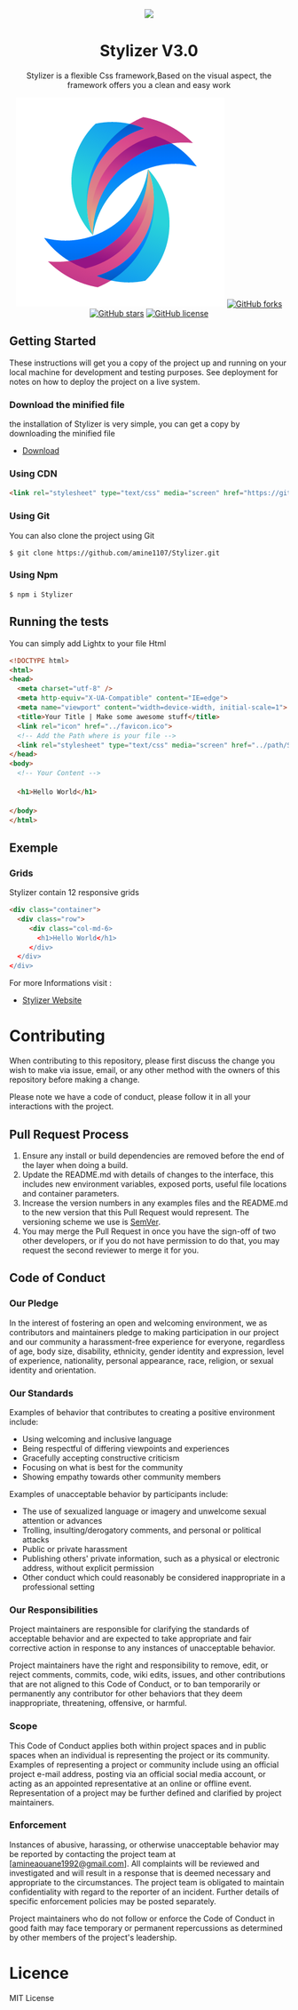 <div  align="center">
<img src ="https://amine1107.github.io/Stylizer/assets/img/logos.png" />
  
  
# Stylizer V3.0
Stylizer is a flexible Css framework,Based on the visual aspect, the framework offers you a clean and easy work

[![GitHub issues](https://github.com/amine1107/getstylizer/blob/gh-pages/img/show.png)](https://github.com/amine1107/lightx/issues)
[![GitHub forks](https://img.shields.io/github/forks/amine1107/Stylizer.svg?style=flat-square)](https://github.com/amine1107/lightx/network)
[![GitHub stars](https://img.shields.io/github/stars/amine1107/Stylizer.svg?style=flat-square)](https://github.com/amine1107/Stylizer/stargazers)
[![GitHub license](https://img.shields.io/github/license/amine1107/Stylizer.svg?style=flat-square)](https://github.com/amine1107/Stylizer/blob/master/LICENSE)
</div>



## Getting Started 
These instructions will get you a copy of the project up and running on your local machine for development and testing purposes. See deployment for notes on how to deploy the project on a live system.
### Download the minified file
the installation of Stylizer is very simple, you can get a copy by downloading the minified file 
* [Download](https://gitcdn.xyz/cdn/amine1107/Stylizer/fa41b0c9fc0bfd7c3ac9083ba402cc724926136a/Stylizer.min.css)
### Using CDN
```html
<link rel="stylesheet" type="text/css" media="screen" href="https://gitcdn.xyz/repo/amine1107/Stylizer/master/Stylizer.min.css" />          
```
### Using Git
You can also clone the project using Git
```git
$ git clone https://github.com/amine1107/Stylizer.git
```
### Using Npm
```npm
$ npm i Stylizer
```
## Running the tests
You can simply add Lightx to your file Html
```html
<!DOCTYPE html>
<html>
<head>
  <meta charset="utf-8" />
  <meta http-equiv="X-UA-Compatible" content="IE=edge">
  <meta name="viewport" content="width=device-width, initial-scale=1">
  <title>Your Title | Make some awesome stuff</title>
  <link rel="icon" href="../favicon.ico">
  <!-- Add the Path where is your file --> 
  <link rel="stylesheet" type="text/css" media="screen" href="../path/Stylizer.min.css" />
</head>
<body>
  <!-- Your Content -->
  
  <h1>Hello World</h1>
  
</body>
</html>  
```
## Exemple
### Grids
Stylizer contain 12 responsive grids 
```html 
<div class="container">
  <div class="row">
     <div class="col-md-6>
       <h1>Hello World</h1>
     </div>
  </div>
</div>
```
For more Informations visit : 
* [Stylizer Website](https://amine1107.github.io/Stylizer/)

# Contributing

When contributing to this repository, please first discuss the change you wish to make via issue,
email, or any other method with the owners of this repository before making a change. 

Please note we have a code of conduct, please follow it in all your interactions with the project.

## Pull Request Process

1. Ensure any install or build dependencies are removed before the end of the layer when doing a 
   build.
2. Update the README.md with details of changes to the interface, this includes new environment 
   variables, exposed ports, useful file locations and container parameters.
3. Increase the version numbers in any examples files and the README.md to the new version that this
   Pull Request would represent. The versioning scheme we use is [SemVer](http://semver.org/).
4. You may merge the Pull Request in once you have the sign-off of two other developers, or if you 
   do not have permission to do that, you may request the second reviewer to merge it for you.

## Code of Conduct

### Our Pledge

In the interest of fostering an open and welcoming environment, we as
contributors and maintainers pledge to making participation in our project and
our community a harassment-free experience for everyone, regardless of age, body
size, disability, ethnicity, gender identity and expression, level of experience,
nationality, personal appearance, race, religion, or sexual identity and
orientation.

### Our Standards

Examples of behavior that contributes to creating a positive environment
include:

* Using welcoming and inclusive language
* Being respectful of differing viewpoints and experiences
* Gracefully accepting constructive criticism
* Focusing on what is best for the community
* Showing empathy towards other community members

Examples of unacceptable behavior by participants include:

* The use of sexualized language or imagery and unwelcome sexual attention or
advances
* Trolling, insulting/derogatory comments, and personal or political attacks
* Public or private harassment
* Publishing others' private information, such as a physical or electronic
  address, without explicit permission
* Other conduct which could reasonably be considered inappropriate in a
  professional setting

### Our Responsibilities

Project maintainers are responsible for clarifying the standards of acceptable
behavior and are expected to take appropriate and fair corrective action in
response to any instances of unacceptable behavior.

Project maintainers have the right and responsibility to remove, edit, or
reject comments, commits, code, wiki edits, issues, and other contributions
that are not aligned to this Code of Conduct, or to ban temporarily or
permanently any contributor for other behaviors that they deem inappropriate,
threatening, offensive, or harmful.

### Scope

This Code of Conduct applies both within project spaces and in public spaces
when an individual is representing the project or its community. Examples of
representing a project or community include using an official project e-mail
address, posting via an official social media account, or acting as an appointed
representative at an online or offline event. Representation of a project may be
further defined and clarified by project maintainers.

### Enforcement

Instances of abusive, harassing, or otherwise unacceptable behavior may be
reported by contacting the project team at [amineaouane1992@gmail.com]. All
complaints will be reviewed and investigated and will result in a response that
is deemed necessary and appropriate to the circumstances. The project team is
obligated to maintain confidentiality with regard to the reporter of an incident.
Further details of specific enforcement policies may be posted separately.

Project maintainers who do not follow or enforce the Code of Conduct in good
faith may face temporary or permanent repercussions as determined by other
members of the project's leadership.

# Licence 
MIT License
